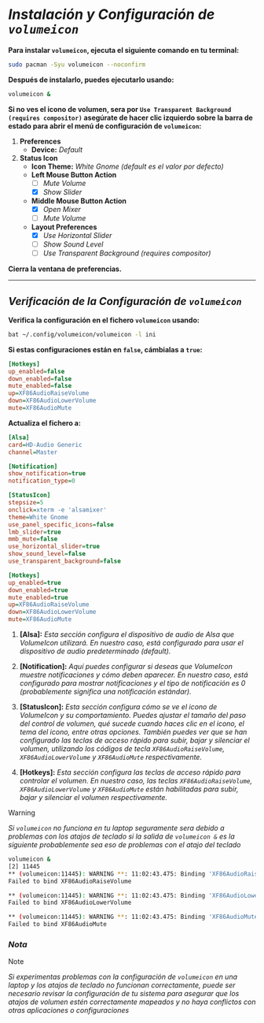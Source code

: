 <!-- Autor: Daniel Benjamin Perez Morales -->
<!-- GitHub: https://github.com/DanielBenjaminPerezMoralesDev13 -->
<!-- Gitlab: https://gitlab.com/DanielBenjaminPerezMoralesDev13 -->
<!-- Correo electrónico: danielperezdev@proton.me -->

# ***Instalación y Configuración de `volumeicon`***

**Para instalar `volumeicon`, ejecuta el siguiente comando en tu terminal:**

```bash
sudo pacman -Syu volumeicon --noconfirm
```

**Después de instalarlo, puedes ejecutarlo usando:**

```bash
volumeicon &
```

**Si no ves el icono de volumen, sera por `Use Transparent Background (requires compositor)` asegúrate de hacer clic izquierdo sobre la barra de estado para abrir el menú de configuración de `volumeicon`:**

1. **Preferences**
   - **Device:** *Default*
2. **Status Icon**
   - **Icon Theme:** *White Gnome (default es el valor por defecto)*
   - **Left Mouse Button Action**
     - [ ] *Mute Volume*
     - [x] *Show Slider*
   - **Middle Mouse Button Action**
     - [x] *Open Mixer*
     - [ ] *Mute Volume*
   - **Layout Preferences**
     - [x] *Use Horizontal Slider*
     - [ ] *Show Sound Level*
     - [ ] *Use Transparent Background (requires compositor)*

**Cierra la ventana de preferencias.**

---

## ***Verificación de la Configuración de `volumeicon`***

**Verifica la configuración en el fichero `volumeicon` usando:**

```bash
bat ~/.config/volumeicon/volumeicon -l ini
```

**Si estas configuraciones están en `false`, cámbialas a `true`:**

```ini
[Hotkeys]
up_enabled=false
down_enabled=false
mute_enabled=false
up=XF86AudioRaiseVolume
down=XF86AudioLowerVolume
mute=XF86AudioMute
```

**Actualiza el fichero a:**

```ini
[Alsa]
card=HD-Audio Generic
channel=Master

[Notification]
show_notification=true
notification_type=0

[StatusIcon]
stepsize=5
onclick=xterm -e 'alsamixer'
theme=White Gnome
use_panel_specific_icons=false
lmb_slider=true
mmb_mute=false
use_horizontal_slider=true
show_sound_level=false
use_transparent_background=false

[Hotkeys]
up_enabled=true
down_enabled=true
mute_enabled=true
up=XF86AudioRaiseVolume
down=XF86AudioLowerVolume
mute=XF86AudioMute
```

1. **[Alsa]:** *Esta sección configura el dispositivo de audio de Alsa que VolumeIcon utilizará. En nuestro caso, está configurado para usar el dispositivo de audio predeterminado (default).*

2. **[Notification]:** *Aquí puedes configurar si deseas que VolumeIcon muestre notificaciones y cómo deben aparecer. En nuestro caso, está configurado para mostrar notificaciones y el tipo de notificación es 0 (probablemente significa una notificación estándar).*

3. **[StatusIcon]:** *Esta sección configura cómo se ve el icono de VolumeIcon y su comportamiento. Puedes ajustar el tamaño del paso del control de volumen, qué sucede cuando haces clic en el icono, el tema del icono, entre otras opciones. También puedes ver que se han configurado las teclas de acceso rápido para subir, bajar y silenciar el volumen, utilizando los códigos de tecla `XF86AudioRaiseVolume`, `XF86AudioLowerVolume` y `XF86AudioMute` respectivamente.*

4. **[Hotkeys]:** *Esta sección configura las teclas de acceso rápido para controlar el volumen. En nuestro caso, las teclas `XF86AudioRaiseVolume`, `XF86AudioLowerVolume` y `XF86AudioMute` están habilitadas para subir, bajar y silenciar el volumen respectivamente.*

> [!WARNING]
> *Si `volumeicon` no funciona en tu laptop seguramente sera debido a problemas con los atajos de teclado si la salida de `volumeicon &` es la siguiente probablemente sea eso de problemas con el atajo del teclado*

```bash
volumeicon &
[2] 11445
** (volumeicon:11445): WARNING **: 11:02:43.475: Binding 'XF86AudioRaiseVolume' failed!
Failed to bind XF86AudioRaiseVolume

** (volumeicon:11445): WARNING **: 11:02:43.475: Binding 'XF86AudioLowerVolume' failed!
Failed to bind XF86AudioLowerVolume

** (volumeicon:11445): WARNING **: 11:02:43.475: Binding 'XF86AudioMute' failed!
Failed to bind XF86AudioMute
```

### ***Nota***

> [!NOTE]
> *Si experimentas problemas con la configuración de `volumeicon` en una laptop y los atajos de teclado no funcionan correctamente, puede ser necesario revisar la configuración de tu sistema para asegurar que los atajos de volumen estén correctamente mapeados y no haya conflictos con otras aplicaciones o configuraciones*
